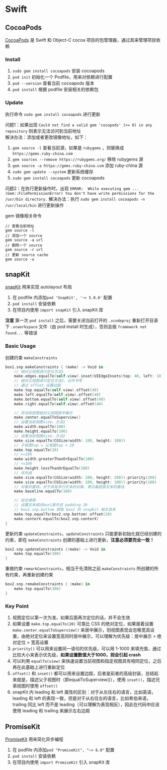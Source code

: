 # Swift

## CocoaPods

[CocoaPods](https://cocoapods.org/) 是 Swift 和 Object-C cocoa 项目的包管理器，通过其来管理项目依赖

### Install

1. `sudo gem install cocoapods` 安装 cocoapods
2. `pod init` 初始化一个 Podfile，用来对依赖进行配置
3. `pod --version` 查看当前 cocoapods 版本
4. `pod install` 根据 podfile 安装相关的依赖包

### Update

执行命令 `sudo gem install cocoapods` 进行更新

问题1：如果出现 `Could not find a valid gem 'cocopods' (>= 0) in any repository` 则表示无法访问到当前地址<br>
解决办法：添加或者更改镜像地址，如下：
1. `gem source -l` 查看当前源，如果是 `rubygems` ，则替换成 `https://gems.ruby-china.com`
2. `gem sources --remove https://rubygems.org/` 移除 rubygems 源
3. `gem source -a https://gems.ruby-china.com` 添加 ruby-china 源
4. `sudo gem update --system` 更新系统缓存
5. `sudo gem install cocoapods` 更新 cocoapods

问题2：在执行更新操作时，出现 `ERROR:  While executing gem ... (Gem::FilePermissionError) You don't have write permissions for the /usr/bin directory.`
解决办法：执行 `sudo gem install cocoapods -n /usr/local/bin` 进行更新操作

gem 镜像相关命令

```shell
// 查看当前地址
gem source -l
// 添加一个 source
gem source -a url
// 删除一个 source
gem source -r url
// 更新 source cache
gem source -u 
```


## snapKit

[snapKit](https://github.com/SnapKit/SnapKit) 用来实现 autolayout 布局

1. 在 podfile 内添加`pod 'SnapKit', '~> 5.0.0'` 配置
2. `pod install` 安装依赖
3. 在项目内使用 `import snapKit` 引入 snapKit 库

**注意** 第一次 `pod install` 之后，需要关闭当前打开的 `.xcodeproj` 重新打开目录下 `.xcworkspace` 文件（由 pod install 时生成），否则会报 `framework not found...` 等错误

### Basic Usage

创建约束 `makeConstraints`

```Swift
box1.snp.makeConstraints { (make) -> Void in
    // 相对父视图进行定位方法1
    make.edges.equalTo(self.view).inset(UIEdgeInsets(top: 40, left: 10, bottom: 60, right: 10))
    // 相对父视图进行定位方法2，分开书写
    // 通过 offset 设置边距
    make.top.equalTo(self.view).offset(40)
    make.left.equalTo(self.view).offset(40)
    make.bottom.equalTo(self.view).offset(40)
    make.right.equalTo(self.view).offset(40)

    // 将当前视图相对父视图居中展示
    make.center.equalToSuperview()
    // 设置当前视图size，方法1
    make.width.equalTo(100)
    make.height.equalTo(100)
    // 设置当前视图size，方法2
    make.size.equalTo(CGSize(width: 100, height: 100))
    // 子视图top = 父视图top + 20
    make.top.equalTo(20)
    // >=100
    make.width.greaterThanOrEqualTo(100)
    // <=100
    make.height.lessThanOrEqualTo(100)
    // 优先级
    make.size.equalTo(CGSize(width: 200, height: 200)).priority(200)
    make.size.equalTo(CGSize(width: 100, height: 100)).priority(100)
    // 对象的基线，对于具有多行文本的对象，表示最底部文本的基线
	make.baseline.equalTo(100)

    // 综合使用
    // 设置文本相对box1居中且 padding 20
    // box2.snp.bottom 获取 box2 的 snapKit 相关信息
    make.top.equalTo(box2.snp.bottom).offset(20)
    make.centerX.equalTo(box2.snp.centerX)
}
```

更新约束 `updateConstraints`，`updateConstraints` 只能更新初始化就已经创建的约束，即在 `makeConstraints` 创建的基础上进行更新，**注意必须要完全一致！**

```Swift
box2.snp.updateConstraints {(make) -> Void in
    make.top.equalTo(300)
}
```

重做约束 `remarkConstraints`，相当于先清除之前 `makeConstraints` 所创建的所有约束，再重新创建约束

```Swift
box2.snp.remakeConstraints { (make) in
	make.top.equalTo(300)
}
```

### Key Point

1. 视图定位以第一次为准，如果后面再次定位的话，并不会生效
2. 如果设置 `make.top.equalTo(20)` 可类比 CSS 的绝对定位，如果接着设置 `make.center.equalToSuperview()` 来居中展示，则视图表现会忽略宽高设置，由绝对定位来设置宽高同时居中展示，可以理解为优先级：居中展示 > 绝对定位 > 宽高设置
3. `priority()` 可以用来设置同一语句的优先级，可以用 1-1000 来填充值，通过比较大小来表示优先级，**如果设置数值大于1000，则会引起 crash**
4. 可以利用 `equalTo(view)` 来快速设置当前视图和指定视图具有相同定位，之后再在此基础上进行重新定位
5. `offset()` 和 `inset()` 都可以用来设置边距，后者是前者的高级封装，总结起来就是，描述父子视图时（即equalToSuperview()），使用 `inset()`，描述兄弟视图时使用 `offset()`
6. snapKit 内 leading 和 left 属性的区别：对于从左往右的语言，比如英语，leading 和 left 的表现一致，但是对于从右往左的语言，比如希伯来语，trailing 同比 left 而不是 leading（可以理解为表现相反），因此在代码中应该使用 leading 和 trailing 来展示左右边距


## PromiseKit

[PromiseKit](https://github.com/mxcl/PromiseKit) 用来简化异步编程

1. 在 podfile 内添加`pod "PromiseKit", "~> 6.8"` 配置
2. `pod install` 安装依赖
3. 在项目内使用 `import PromiseKit` 引入 snapKit 库